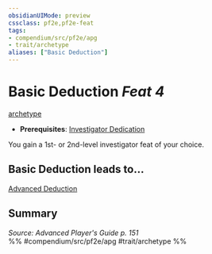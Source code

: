 ```yaml
---
obsidianUIMode: preview
cssclass: pf2e,pf2e-feat
tags:
- compendium/src/pf2e/apg
- trait/archetype
aliases: ["Basic Deduction"]
---
```

# Basic Deduction  *Feat 4*  
[archetype](archetype.md "Archetype Feat Trait")  

- **Prerequisites**: [Investigator Dedication](investigator-dedication-apg.md)

You gain a 1st- or 2nd-level investigator feat of your choice.

## Basic Deduction leads to...

[Advanced Deduction](advanced-deduction-apg.md)

## Summary

*Source: Advanced Player's Guide p. 151*  
%% #compendium/src/pf2e/apg #trait/archetype %%